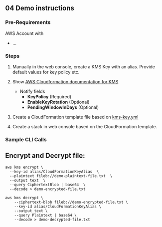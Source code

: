 ## 04 Demo instructions

### Pre-Requirements

AWS Account with

  - ...

### Steps

1. Manually in the web console, create a KMS Key with an alias. Provide default values for key policy etc.

1. Show [AWS Cloudformation documentation for KMS][1]
   - Notify fields 
     - **KeyPolicy** (Required)
     - **EnableKeyRotation** (Optional)
     - **PendingWindowInDays** (Optional)

1. Create a CloudFormation template file based on [kms-key.yml](kms-key.yml)

1. Create a stack in web console based on the CloudFormation template.

### Sample CLI Calls

## Encrypt and Decrypt file:

```
aws kms encrypt \
  --key-id alias/CloudFormationKeyAlias  \
  --plaintext fileb://demo-plaintext-file.txt  \
  --output text  \
  --query CiphertextBlob | base64  \
  --decode > demo-encrypted-file.txt
```

```
aws kms decrypt \
    --ciphertext-blob fileb://demo-encrypted-file.txt \
    --key-id alias/CloudFormationKeyAlias \
    --output text \
    --query Plaintext | base64 \
    --decode > demo-decrypted-file.txt
```


[1]: https://docs.aws.amazon.com/AWSCloudFormation/latest/UserGuide/aws-resource-kms-key.html